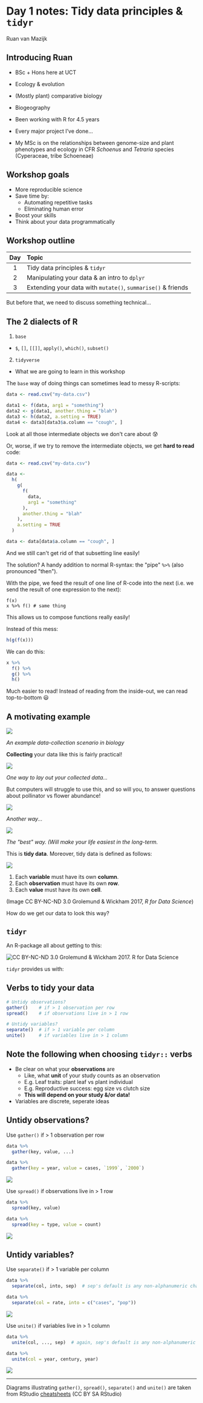 # Day 1 notes: Tidy data principles & `tidyr`

Ruan van Mazijk

## Introducing Ruan

- BSc + Hons here at UCT

- Ecology & evolution
- (Mostly plant) comparative biology
- Biogeography

- Been working with R for 4.5 years
- Every major project I’ve done...

- My MSc is on the relationships between genome-size and plant phenotypes and ecology in CFR _Schoenus_ and _Tetraria_ species (Cyperaceae, tribe Schoeneae)

## Workshop goals

- More reproducible science
- Save time by:
  - Automating repetitive tasks
  - Eliminating human error
- Boost your skills
- Think about your data programmatically

## Workshop outline

| Day | Topic                                                        |
|:---:|:-------------------------------------------------------------|
| 1   | Tidy data principles & `tidyr`                               |
| 2   | Manipulating your data & an intro to `dplyr`                 |
| 3   | Extending your data with `mutate()`, `summarise()` & friends |

But before that, we need to discuss something technical...

## The 2 dialects of R

1. `base`
  - `$`, `[]`, `[[]]`, `apply()`, `which()`, `subset()`
2. `tidyverse`
  - What we are going to learn in this workshop

The `base` way of doing things can sometimes lead to messy R-scripts:

```r
data <- read.csv("my-data.csv")

data1 <- f(data, arg1 = "something")
data2 <- g(data1, another.thing = "blah")
data3 <- h(data2, a.setting = TRUE)
data4 <- data3[data3$a.column == "cough", ]
```

Look at all those intermediate objects we don't care about :cold_sweat:

Or, worse, if we try to remove the intermediate objects, we get **hard to read** code:

```r
data <- read.csv("my-data.csv")

data <-
  h(
    g(
      f(
        data,
        arg1 = "something"
      ),
      another.thing = "blah"
    ),
    a.setting = TRUE
  )

data <- data[data$a.column == "cough", ]
```

And we still can't get rid of that subsetting line easily!

The solution? A handy addition to normal R-syntax: the "pipe" `%>%` (also pronounced "then").

With the pipe, we feed the result of one line of R-code into the next (i.e. we send the result of one expression to the next):

```
f(x)
x %>% f() # same thing
```

This allows us to compose functions really easily!

Instead of this mess:

```r
h(g(f(x)))
```

We can do this:

```r
x %>%
  f() %>%
  g() %>%
  h()
```

Much easier to read! Instead of reading from the inside-out, we can read top-to-bottom :smiley:

## A motivating example

![](../images/example-data-collection.png)

_An example data-collection scenario in biology_

**Collecting** your data like this is fairly practical!

![](../images/example-data-layout-1.png)

_One way to lay out your collected data..._

But computers will struggle to use this, and so will you, to answer questions about pollinator vs flower abundance!

![](../images/example-data-layout-2.png)

_Another way..._

![](../images/example-data-layout-3.png)

_The "best" way. (Will make your life easiest in the long-term._

This is **tidy data**. Moreover, tidy data is defined as follows:

![](../images/tidy-1.png)

1. Each **variable** must have its own **column**.
2. Each **observation** must have its own **row**.
3. Each **value** must have its own **cell**.

(Image CC BY-NC-ND 3.0 Grolemund & Wickham 2017, _R for Data Science_)

How do we get our data to look this way?

## `tidyr`

An R-package all about getting to this:

![CC BY-NC-ND 3.0 Grolemund & Wickham 2017. _R for Data Science_](../images/tidy-1.png)

`tidyr` provides us with:

## Verbs to tidy your data

```r
# Untidy observations?
gather()    # if > 1 observation per row
spread()    # if observations live in > 1 row

# Untidy variables?
separate()  # if > 1 variable per column
unite()     # if variables live in > 1 column 
```

## Note the following when choosing `tidyr::` verbs

- Be clear on what your **observations** are
    - Like, what **unit** of your study counts as an observation
    - E.g. Leaf traits: plant leaf vs plant individual
    - E.g. Reproductive success: egg size vs clutch size
    - **This will depend on your study &/or data!**
- Variables are discrete, seperate ideas

## Untidy observations?

Use `gather()` if > 1 observation per row

```r
data %>%
  gather(key, value, ...)

data %>%
  gather(key = year, value = cases, `1999`, `2000`)
```

![](../images/gather-example.png)

Use `spread()` if observations live in > 1 row

```r
data %>%
  spread(key, value)

data %>%
  spread(key = type, value = count)
```

![](../images/spread-example.png)

## Untidy variables?

Use `separate()` if > 1 variable per column

```r
data %>%
  separate(col, into, sep)  # sep's default is any non-alphanumeric character

data %>%
  separate(col = rate, into = c("cases", "pop"))
```

![](../images/separate-example.png)

Use `unite()` if variables live in > 1 column

```r
data %>%
  unite(col, ..., sep)  # again, sep's default is any non-alphanumeric character

data %>%
  unite(col = year, century, year)
```

![](../images/unite-example.png)


***

Diagrams illustrating `gather()`, `spread()`, `separate()` and `unite()` are taken from RStudio [cheatsheets](https://www.rstudio.com/resources/cheatsheets/) (CC BY SA RStudio)